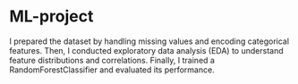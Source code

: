 # ML-project
 I prepared the dataset by handling missing values and encoding categorical features. Then, I conducted exploratory data analysis (EDA) to understand feature distributions and correlations. Finally, I trained a RandomForestClassifier and evaluated its performance.

